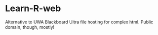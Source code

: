 # Learn-R-web
Alternative to UWA Blackboard Ultra file hosting for complex html. Public domain, though, mostly!
